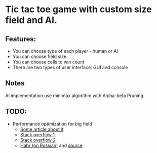 # Tic tac toe game with custom size field and AI.
## Features:
- You can choose type of each player - human or AI
- You can choose field size
- You can choose cells to win count
- There are two types of user interface: GUI and console

## Notes
AI implementation use minimax algorithm with Alpha-beta Pruning.

## TODO:
- Performance optimization for big field
    - [Some article about it](https://www3.ntu.edu.sg/home/ehchua/programming/java/javagame_tictactoe_ai.html)
    - [Stack overflow 1](https://stackoverflow.com/questions/51364491/minimax-alpha-beta-pruning-algorithm-takes-too-much-time-to-solve-tic-tac-toe-1)
    - [Stack overflow 2](https://stackoverflow.com/questions/51427156/how-to-solve-tic-tac-toe-4x4-game-using-minimax-algorithem-and-alpha-beta-prunin)
    - [Habr (on Russian)](https://habr.com/ru/post/146088/) and [source](https://github.com/TheHorse/RabbitMinMax/blob/master/game.cpp)